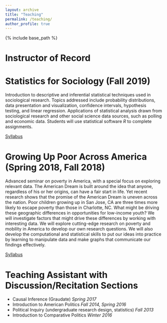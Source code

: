 ```yaml
---
layout: archive
title: "Teaching"
permalink: /teaching/
author_profile: true
---
```

{% include base_path %}

<!-- Global site tag (gtag.js) - Google Analytics -->
<script async src="https://www.googletagmanager.com/gtag/js?id=UA-123521501-1"></script>
<script>
  window.dataLayer = window.dataLayer || [];
  function gtag(){dataLayer.push(arguments);}
  gtag('js', new Date());

  gtag('config', 'UA-123521501-1');
</script>

# Instructor of Record

Statistics for Sociology (Fall 2019)
======
Introduction to descriptive and inferential statistical techniques used in sociological research. Topics addressed include probability distributions, data presentation and visualization, confidence intervals, hypothesis testing, and linear regression. Applications of statistical analysis drawn from sociological research and other social science data sources, such as polling and economic data. Students will use statistical software *R* to complete assignments.

[Syllabus](http://jskuk.github.io/files/syllabus_SOC3050.pdf)

Growing Up Poor Across America (Spring 2018, Fall 2018)
======
Advanced seminar on poverty in America, with a special focus on exploring relevant data. The American Dream is built around the idea that anyone, regardless of his or her origins, can have a fair start in life. Yet recent research shows that the promise of the American Dream is uneven across the nation. Poor children growing up in San Jose, CA are three times more likely to escape poverty than those in Charlotte, NC. What might be driving these geographic differences in opportunities for low-income youth? We will investigate factors that might drive these differences by working with interesting data. We will explore cutting-edge research on poverty and mobility in America to develop our own research questions. We will also develop the computational and statistical skills to put our ideas into practice by learning to manipulate data and make graphs that communicate our findings effectively. 

[Syllabus](http://jskuk.github.io/files/syllabus_SOC352.pdf)

# Teaching Assistant with Discussion/Recitation Sections
- Causal Inference (Graudate)    *Spring 2017*
- Introduction to American Politics    *Fall 2014, Spring 2016*
- Political Inquiry (undergraduate research design, statistics)  *Fall 2013*
- Introduction to Comparative Politics  *Winter 2016*
